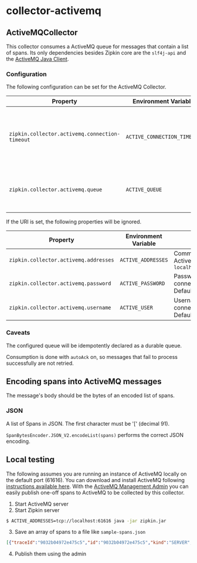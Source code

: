 # collector-activemq

## ActiveMQCollector
This collector consumes a ActiveMQ queue for messages that contain a list of spans.
Its only dependencies besides Zipkin core are the `slf4j-api` and the [ActiveMQ Java Client](https://github.com/apache/activemq).

### Configuration

The following configuration can be set for the ActiveMQ Collector.

Property | Environment Variable | Description
--- | --- | ---
`zipkin.collector.activemq.connection-timeout` | `ACTIVE_CONNECTION_TIMEOUT` | Milliseconds to wait establishing a connection. Defaults to `60000` (1 minute)
`zipkin.collector.activemq.queue` | `ACTIVE_QUEUE` | Queue from which to collect span messages. Defaults to `zipkin`

If the URI is set, the following properties will be ignored.

Property | Environment Variable | Description
--- | --- | ---
`zipkin.collector.activemq.addresses` | `ACTIVE_ADDRESSES` | Comma-separated list of ActiveMQ addresses, ex. `localhost:5672,localhost:5673`
`zipkin.collector.activemq.password` | `ACTIVE_PASSWORD`| Password to use when connecting to ActiveMQ. Defaults to `guest`
`zipkin.collector.activemq.username` | `ACTIVE_USER` | Username to use when connecting to ActiveMQ. Defaults to `guest`

### Caveats

The configured queue will be idempotently declared as a durable queue.


Consumption is done with `autoAck` on, so messages that fail to process successfully are not retried.

## Encoding spans into ActiveMQ messages
The message's body should be the bytes of an encoded list of spans.

### JSON
A list of Spans in JSON. The first character must be '[' (decimal 91).

`SpanBytesEncoder.JSON_V2.encodeList(spans)` performs the correct JSON encoding.

## Local testing

The following assumes you are running an instance of ActiveMQ locally on the default port (61616).
You can download and install ActiveMQ following [instructions available here](http://activemq.apache.org/download.html).
With the [ActiveMQ Management Admin](http://localhost:8161/admin/) you can easily publish
one-off spans to ActiveMQ to be collected by this collector.

1. Start ActiveMQ server
2. Start Zipkin server
```bash
$ ACTIVE_ADDRESSES=tcp://localhost:61616 java -jar zipkin.jar
```
3. Save an array of spans to a file like `sample-spans.json`
```json
[{"traceId":"9032b04972e475c5","id":"9032b04972e475c5","kind":"SERVER","name":"get","timestamp":1505990621526000,"duration":612898,"localEndpoint":{"serviceName":"brave-webmvc-example","ipv4":"192.168.1.113"},"remoteEndpoint":{"serviceName":"","ipv4":"127.0.0.1","port":60149},"tags":{"error":"500 Internal Server Error","http.path":"/a"}}]
```
4. Publish them using the admin 

